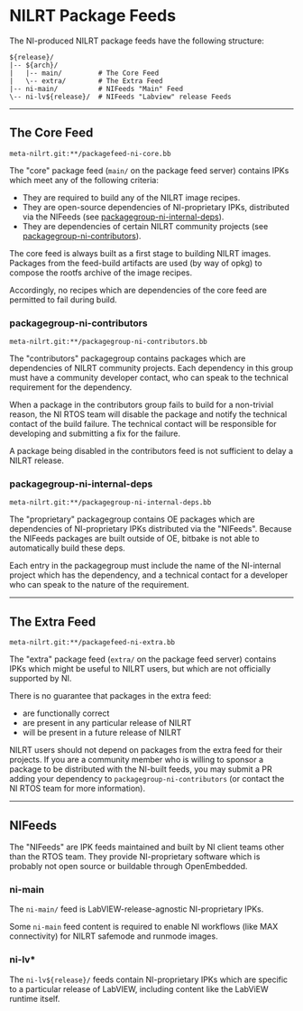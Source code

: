 # NILRT Package Feeds

The NI-produced NILRT package feeds have the following structure:

```
${release}/
|-- ${arch}/
|   |-- main/         # The Core Feed
|   \-- extra/        # The Extra Feed
|-- ni-main/          # NIFeeds "Main" Feed
\-- ni-lv${release}/  # NIFeeds "Labview" release Feeds
```

----


## The Core Feed

`meta-nilrt.git:**/packagefeed-ni-core.bb`

The "core" package feed (`main/` on the package feed server) contains IPKs which
meet any of the following criteria:

* They are required to build any of the NILRT image recipes.
* They are open-source dependencies of NI-proprietary IPKs, distributed via the
  NIFeeds (see [packagegroup-ni-internal-deps](#packagegroup-ni-internal-deps)).
* They are dependencies of certain NILRT community projects (see
  [packagegroup-ni-contributors](#packagegroup-ni-contributors)).

The core feed is always built as a first stage to building NILRT images.
Packages from the feed-build artifacts are used (by way of opkg) to compose the
rootfs archive of the image recipes.

Accordingly, no recipes which are dependencies of the core feed are permitted to
fail during build.


### packagegroup-ni-contributors

`meta-nilrt.git:**/packagegroup-ni-contributors.bb`

The "contributors" packagegroup contains packages which are dependencies of
NILRT community projects. Each dependency in this group must have a community
developer contact, who can speak to the technical requirement for the
dependency.

When a package in the contributors group fails to build for a non-trivial
reason, the NI RTOS team will disable the package and notify the technical
contact of the build failure. The technical contact will be responsible for
developing and submitting a fix for the failure.

A package being disabled in the contributors feed is not sufficient to delay a
NILRT release.


### packagegroup-ni-internal-deps

`meta-nilrt.git:**/packagegroup-ni-internal-deps.bb`

The "proprietary" packagegroup contains OE packages which are dependencies of
NI-proprietary IPKs distributed via the "NIFeeds". Because the NIFeeds packages
are built outside of OE, bitbake is not able to automatically build these deps.

Each entry in the packagegroup must include the name of the NI-internal project
which has the dependency, and a technical contact for a developer who can speak
to the nature of the requirement.

----


## The Extra Feed

`meta-nilrt.git:**/packagefeed-ni-extra.bb`

The "extra" package feed (`extra/` on the package feed server) contains IPKs
which might be useful to NILRT users, but which are not officially supported by
NI.

There is no guarantee that packages in the extra feed:
* are functionally correct
* are present in any particular release of NILRT
* will be present in a future release of NILRT

NILRT users should not depend on packages from the extra feed for their
projects. If you are a community member who is willing to sponsor a package to
be distributed with the NI-built feeds, you may submit a PR adding your
dependency to `packagegroup-ni-contributors` (or contact the NI RTOS team for
more information).

----


## NIFeeds

The "NIFeeds" are IPK feeds maintained and built by NI client teams other than
the RTOS team. They provide NI-proprietary software which is probably not open
source or buildable through OpenEmbedded.


### ni-main

The `ni-main/` feed is LabVIEW-release-agnostic NI-proprietary IPKs.

Some `ni-main` feed content is required to enable NI workflows (like MAX
connectivity) for NILRT safemode and runmode images.


### ni-lv*

The `ni-lv${release}/` feeds contain NI-proprietary IPKs which are specific to a
particular release of LabVIEW, including content like the LabViEW runtime
itself.
